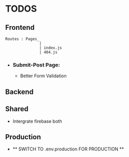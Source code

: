 # TODOS

## Frontend
    Routes : Pages_
                   | 
                   | index.js
                   | 404.js

    
- ### Submit-Post Page:
    - Better Form Validation



## Backend



## Shared

- Intergrate firebase both


## Production

- ** SWITCH TO .env.production FOR PRODUCTION ** 